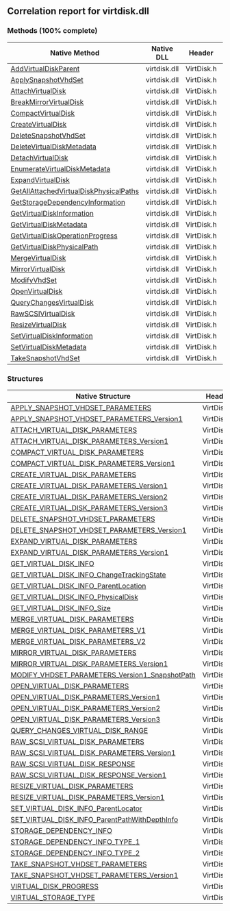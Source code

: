 ## Correlation report for virtdisk.dll  
### Methods (100% complete)  
Native Method | Native DLL | Header | Managed Method  
--- | --- | --- | ---  
[AddVirtualDiskParent](https://www.google.com/search?num=5&q=AddVirtualDiskParent+site%3Amsdn.microsoft.com) | virtdisk.dll | VirtDisk.h | Vanara.PInvoke.VirtDisk.AddVirtualDiskParent  
[ApplySnapshotVhdSet](https://www.google.com/search?num=5&q=ApplySnapshotVhdSet+site%3Amsdn.microsoft.com) | virtdisk.dll | VirtDisk.h | Vanara.PInvoke.VirtDisk.ApplySnapshotVhdSet  
[AttachVirtualDisk](https://www.google.com/search?num=5&q=AttachVirtualDisk+site%3Amsdn.microsoft.com) | virtdisk.dll | VirtDisk.h | Vanara.PInvoke.VirtDisk.AttachVirtualDisk  
[BreakMirrorVirtualDisk](http://msdn2.microsoft.com/en-us/library/hh448676) | virtdisk.dll | VirtDisk.h | Vanara.PInvoke.VirtDisk.BreakMirrorVirtualDisk  
[CompactVirtualDisk](https://www.google.com/search?num=5&q=CompactVirtualDisk+site%3Amsdn.microsoft.com) | virtdisk.dll | VirtDisk.h | Vanara.PInvoke.VirtDisk.CompactVirtualDisk  
[CreateVirtualDisk](https://www.google.com/search?num=5&q=CreateVirtualDisk+site%3Amsdn.microsoft.com) | virtdisk.dll | VirtDisk.h | Vanara.PInvoke.VirtDisk.CreateVirtualDisk  
[DeleteSnapshotVhdSet](https://www.google.com/search?num=5&q=DeleteSnapshotVhdSet+site%3Amsdn.microsoft.com) | virtdisk.dll | VirtDisk.h | Vanara.PInvoke.VirtDisk.DeleteSnapshotVhdSet  
[DeleteVirtualDiskMetadata](https://www.google.com/search?num=5&q=DeleteVirtualDiskMetadata+site%3Amsdn.microsoft.com) | virtdisk.dll | VirtDisk.h | Vanara.PInvoke.VirtDisk.DeleteVirtualDiskMetadata  
[DetachVirtualDisk](https://www.google.com/search?num=5&q=DetachVirtualDisk+site%3Amsdn.microsoft.com) | virtdisk.dll | VirtDisk.h | Vanara.PInvoke.VirtDisk.DetachVirtualDisk  
[EnumerateVirtualDiskMetadata](https://www.google.com/search?num=5&q=EnumerateVirtualDiskMetadata+site%3Amsdn.microsoft.com) | virtdisk.dll | VirtDisk.h | Vanara.PInvoke.VirtDisk.EnumerateVirtualDiskMetadata  
[ExpandVirtualDisk](https://www.google.com/search?num=5&q=ExpandVirtualDisk+site%3Amsdn.microsoft.com) | virtdisk.dll | VirtDisk.h | Vanara.PInvoke.VirtDisk.ExpandVirtualDisk  
[GetAllAttachedVirtualDiskPhysicalPaths](https://www.google.com/search?num=5&q=GetAllAttachedVirtualDiskPhysicalPaths+site%3Amsdn.microsoft.com) | virtdisk.dll | VirtDisk.h | Vanara.PInvoke.VirtDisk.GetAllAttachedVirtualDiskPhysicalPaths  
[GetStorageDependencyInformation](https://www.google.com/search?num=5&q=GetStorageDependencyInformation+site%3Amsdn.microsoft.com) | virtdisk.dll | VirtDisk.h | Vanara.PInvoke.VirtDisk.GetStorageDependencyInformation  
[GetVirtualDiskInformation](https://www.google.com/search?num=5&q=GetVirtualDiskInformation+site%3Amsdn.microsoft.com) | virtdisk.dll | VirtDisk.h | Vanara.PInvoke.VirtDisk.GetVirtualDiskInformation  
[GetVirtualDiskMetadata](https://www.google.com/search?num=5&q=GetVirtualDiskMetadata+site%3Amsdn.microsoft.com) | virtdisk.dll | VirtDisk.h | Vanara.PInvoke.VirtDisk.GetVirtualDiskMetadata  
[GetVirtualDiskOperationProgress](https://www.google.com/search?num=5&q=GetVirtualDiskOperationProgress+site%3Amsdn.microsoft.com) | virtdisk.dll | VirtDisk.h | Vanara.PInvoke.VirtDisk.GetVirtualDiskOperationProgress  
[GetVirtualDiskPhysicalPath](https://www.google.com/search?num=5&q=GetVirtualDiskPhysicalPath+site%3Amsdn.microsoft.com) | virtdisk.dll | VirtDisk.h | Vanara.PInvoke.VirtDisk.GetVirtualDiskPhysicalPath  
[MergeVirtualDisk](https://www.google.com/search?num=5&q=MergeVirtualDisk+site%3Amsdn.microsoft.com) | virtdisk.dll | VirtDisk.h | Vanara.PInvoke.VirtDisk.MergeVirtualDisk  
[MirrorVirtualDisk](https://www.google.com/search?num=5&q=MirrorVirtualDisk+site%3Amsdn.microsoft.com) | virtdisk.dll | VirtDisk.h | Vanara.PInvoke.VirtDisk.MirrorVirtualDisk  
[ModifyVhdSet](https://www.google.com/search?num=5&q=ModifyVhdSet+site%3Amsdn.microsoft.com) | virtdisk.dll | VirtDisk.h | Vanara.PInvoke.VirtDisk.ModifyVhdSet  
[OpenVirtualDisk](https://www.google.com/search?num=5&q=OpenVirtualDisk+site%3Amsdn.microsoft.com) | virtdisk.dll | VirtDisk.h | Vanara.PInvoke.VirtDisk.OpenVirtualDisk  
[QueryChangesVirtualDisk](https://www.google.com/search?num=5&q=QueryChangesVirtualDisk+site%3Amsdn.microsoft.com) | virtdisk.dll | VirtDisk.h | Vanara.PInvoke.VirtDisk.QueryChangesVirtualDisk  
[RawSCSIVirtualDisk](https://www.google.com/search?num=5&q=RawSCSIVirtualDisk+site%3Amsdn.microsoft.com) | virtdisk.dll | VirtDisk.h | Vanara.PInvoke.VirtDisk.RawSCSIVirtualDisk  
[ResizeVirtualDisk](https://www.google.com/search?num=5&q=ResizeVirtualDisk+site%3Amsdn.microsoft.com) | virtdisk.dll | VirtDisk.h | Vanara.PInvoke.VirtDisk.ResizeVirtualDisk  
[SetVirtualDiskInformation](https://www.google.com/search?num=5&q=SetVirtualDiskInformation+site%3Amsdn.microsoft.com) | virtdisk.dll | VirtDisk.h | Vanara.PInvoke.VirtDisk.SetVirtualDiskInformation  
[SetVirtualDiskMetadata](https://www.google.com/search?num=5&q=SetVirtualDiskMetadata+site%3Amsdn.microsoft.com) | virtdisk.dll | VirtDisk.h | Vanara.PInvoke.VirtDisk.SetVirtualDiskMetadata  
[TakeSnapshotVhdSet](https://www.google.com/search?num=5&q=TakeSnapshotVhdSet+site%3Amsdn.microsoft.com) | virtdisk.dll | VirtDisk.h | Vanara.PInvoke.VirtDisk.TakeSnapshotVhdSet  
### Structures  
Native Structure | Header | Managed Structure  
--- | --- | ---  
[APPLY_SNAPSHOT_VHDSET_PARAMETERS](https://www.google.com/search?num=5&q=APPLY_SNAPSHOT_VHDSET_PARAMETERS+site%3Amsdn.microsoft.com) | VirtDisk.h | Vanara.PInvoke.VirtDisk+APPLY_SNAPSHOT_VHDSET_PARAMETERS  
[APPLY_SNAPSHOT_VHDSET_PARAMETERS_Version1](https://www.google.com/search?num=5&q=APPLY_SNAPSHOT_VHDSET_PARAMETERS_Version1+site%3Amsdn.microsoft.com) | VirtDisk.h | Vanara.PInvoke.VirtDisk+APPLY_SNAPSHOT_VHDSET_PARAMETERS_Version1  
[ATTACH_VIRTUAL_DISK_PARAMETERS](https://www.google.com/search?num=5&q=ATTACH_VIRTUAL_DISK_PARAMETERS+site%3Amsdn.microsoft.com) | VirtDisk.h | Vanara.PInvoke.VirtDisk+ATTACH_VIRTUAL_DISK_PARAMETERS  
[ATTACH_VIRTUAL_DISK_PARAMETERS_Version1](https://www.google.com/search?num=5&q=ATTACH_VIRTUAL_DISK_PARAMETERS_Version1+site%3Amsdn.microsoft.com) | VirtDisk.h | Vanara.PInvoke.VirtDisk+ATTACH_VIRTUAL_DISK_PARAMETERS_Version1  
[COMPACT_VIRTUAL_DISK_PARAMETERS](https://www.google.com/search?num=5&q=COMPACT_VIRTUAL_DISK_PARAMETERS+site%3Amsdn.microsoft.com) | VirtDisk.h | Vanara.PInvoke.VirtDisk+COMPACT_VIRTUAL_DISK_PARAMETERS  
[COMPACT_VIRTUAL_DISK_PARAMETERS_Version1](https://www.google.com/search?num=5&q=COMPACT_VIRTUAL_DISK_PARAMETERS_Version1+site%3Amsdn.microsoft.com) | VirtDisk.h | Vanara.PInvoke.VirtDisk+COMPACT_VIRTUAL_DISK_PARAMETERS_Version1  
[CREATE_VIRTUAL_DISK_PARAMETERS](https://www.google.com/search?num=5&q=CREATE_VIRTUAL_DISK_PARAMETERS+site%3Amsdn.microsoft.com) | VirtDisk.h | Vanara.PInvoke.VirtDisk+CREATE_VIRTUAL_DISK_PARAMETERS  
[CREATE_VIRTUAL_DISK_PARAMETERS_Version1](https://www.google.com/search?num=5&q=CREATE_VIRTUAL_DISK_PARAMETERS_Version1+site%3Amsdn.microsoft.com) | VirtDisk.h | Vanara.PInvoke.VirtDisk+CREATE_VIRTUAL_DISK_PARAMETERS_Version1  
[CREATE_VIRTUAL_DISK_PARAMETERS_Version2](https://www.google.com/search?num=5&q=CREATE_VIRTUAL_DISK_PARAMETERS_Version2+site%3Amsdn.microsoft.com) | VirtDisk.h | Vanara.PInvoke.VirtDisk+CREATE_VIRTUAL_DISK_PARAMETERS_Version2  
[CREATE_VIRTUAL_DISK_PARAMETERS_Version3](https://www.google.com/search?num=5&q=CREATE_VIRTUAL_DISK_PARAMETERS_Version3+site%3Amsdn.microsoft.com) | VirtDisk.h | Vanara.PInvoke.VirtDisk+CREATE_VIRTUAL_DISK_PARAMETERS_Version3  
[DELETE_SNAPSHOT_VHDSET_PARAMETERS](https://www.google.com/search?num=5&q=DELETE_SNAPSHOT_VHDSET_PARAMETERS+site%3Amsdn.microsoft.com) | VirtDisk.h | Vanara.PInvoke.VirtDisk+DELETE_SNAPSHOT_VHDSET_PARAMETERS  
[DELETE_SNAPSHOT_VHDSET_PARAMETERS_Version1](https://www.google.com/search?num=5&q=DELETE_SNAPSHOT_VHDSET_PARAMETERS_Version1+site%3Amsdn.microsoft.com) | VirtDisk.h | Vanara.PInvoke.VirtDisk+DELETE_SNAPSHOT_VHDSET_PARAMETERS_Version1  
[EXPAND_VIRTUAL_DISK_PARAMETERS](https://www.google.com/search?num=5&q=EXPAND_VIRTUAL_DISK_PARAMETERS+site%3Amsdn.microsoft.com) | VirtDisk.h | Vanara.PInvoke.VirtDisk+EXPAND_VIRTUAL_DISK_PARAMETERS  
[EXPAND_VIRTUAL_DISK_PARAMETERS_Version1](https://www.google.com/search?num=5&q=EXPAND_VIRTUAL_DISK_PARAMETERS_Version1+site%3Amsdn.microsoft.com) | VirtDisk.h | Vanara.PInvoke.VirtDisk+EXPAND_VIRTUAL_DISK_PARAMETERS_Version1  
[GET_VIRTUAL_DISK_INFO](https://www.google.com/search?num=5&q=GET_VIRTUAL_DISK_INFO+site%3Amsdn.microsoft.com) | VirtDisk.h | Vanara.PInvoke.VirtDisk+GET_VIRTUAL_DISK_INFO  
[GET_VIRTUAL_DISK_INFO_ChangeTrackingState](https://www.google.com/search?num=5&q=GET_VIRTUAL_DISK_INFO_ChangeTrackingState+site%3Amsdn.microsoft.com) | VirtDisk.h | Vanara.PInvoke.VirtDisk+GET_VIRTUAL_DISK_INFO_ChangeTrackingState  
[GET_VIRTUAL_DISK_INFO_ParentLocation](https://www.google.com/search?num=5&q=GET_VIRTUAL_DISK_INFO_ParentLocation+site%3Amsdn.microsoft.com) | VirtDisk.h | Vanara.PInvoke.VirtDisk+GET_VIRTUAL_DISK_INFO_ParentLocation  
[GET_VIRTUAL_DISK_INFO_PhysicalDisk](https://www.google.com/search?num=5&q=GET_VIRTUAL_DISK_INFO_PhysicalDisk+site%3Amsdn.microsoft.com) | VirtDisk.h | Vanara.PInvoke.VirtDisk+GET_VIRTUAL_DISK_INFO_PhysicalDisk  
[GET_VIRTUAL_DISK_INFO_Size](https://www.google.com/search?num=5&q=GET_VIRTUAL_DISK_INFO_Size+site%3Amsdn.microsoft.com) | VirtDisk.h | Vanara.PInvoke.VirtDisk+GET_VIRTUAL_DISK_INFO_Size  
[MERGE_VIRTUAL_DISK_PARAMETERS](https://www.google.com/search?num=5&q=MERGE_VIRTUAL_DISK_PARAMETERS+site%3Amsdn.microsoft.com) | VirtDisk.h | Vanara.PInvoke.VirtDisk+MERGE_VIRTUAL_DISK_PARAMETERS  
[MERGE_VIRTUAL_DISK_PARAMETERS_V1](https://www.google.com/search?num=5&q=MERGE_VIRTUAL_DISK_PARAMETERS_V1+site%3Amsdn.microsoft.com) | VirtDisk.h | Vanara.PInvoke.VirtDisk+MERGE_VIRTUAL_DISK_PARAMETERS_V1  
[MERGE_VIRTUAL_DISK_PARAMETERS_V2](https://www.google.com/search?num=5&q=MERGE_VIRTUAL_DISK_PARAMETERS_V2+site%3Amsdn.microsoft.com) | VirtDisk.h | Vanara.PInvoke.VirtDisk+MERGE_VIRTUAL_DISK_PARAMETERS_V2  
[MIRROR_VIRTUAL_DISK_PARAMETERS](http://msdn2.microsoft.com/en-us/library/hh448680) | VirtDisk.h | Vanara.PInvoke.VirtDisk+MIRROR_VIRTUAL_DISK_PARAMETERS  
[MIRROR_VIRTUAL_DISK_PARAMETERS_Version1](http://msdn2.microsoft.com/en-us/library/hh448680) | VirtDisk.h | Vanara.PInvoke.VirtDisk+MIRROR_VIRTUAL_DISK_PARAMETERS_Version1  
[MODIFY_VHDSET_PARAMETERS_Version1_SnapshotPath](https://www.google.com/search?num=5&q=MODIFY_VHDSET_PARAMETERS_Version1_SnapshotPath+site%3Amsdn.microsoft.com) | VirtDisk.h | Vanara.PInvoke.VirtDisk+MODIFY_VHDSET_PARAMETERS_Version1_SnapshotPath  
[OPEN_VIRTUAL_DISK_PARAMETERS](https://www.google.com/search?num=5&q=OPEN_VIRTUAL_DISK_PARAMETERS+site%3Amsdn.microsoft.com) | VirtDisk.h | Vanara.PInvoke.VirtDisk+OPEN_VIRTUAL_DISK_PARAMETERS  
[OPEN_VIRTUAL_DISK_PARAMETERS_Version1](https://www.google.com/search?num=5&q=OPEN_VIRTUAL_DISK_PARAMETERS_Version1+site%3Amsdn.microsoft.com) | VirtDisk.h | Vanara.PInvoke.VirtDisk+OPEN_VIRTUAL_DISK_PARAMETERS_Version1  
[OPEN_VIRTUAL_DISK_PARAMETERS_Version2](https://www.google.com/search?num=5&q=OPEN_VIRTUAL_DISK_PARAMETERS_Version2+site%3Amsdn.microsoft.com) | VirtDisk.h | Vanara.PInvoke.VirtDisk+OPEN_VIRTUAL_DISK_PARAMETERS_Version2  
[OPEN_VIRTUAL_DISK_PARAMETERS_Version3](https://www.google.com/search?num=5&q=OPEN_VIRTUAL_DISK_PARAMETERS_Version3+site%3Amsdn.microsoft.com) | VirtDisk.h | Vanara.PInvoke.VirtDisk+OPEN_VIRTUAL_DISK_PARAMETERS_Version3  
[QUERY_CHANGES_VIRTUAL_DISK_RANGE](https://www.google.com/search?num=5&q=QUERY_CHANGES_VIRTUAL_DISK_RANGE+site%3Amsdn.microsoft.com) | VirtDisk.h | Vanara.PInvoke.VirtDisk+QUERY_CHANGES_VIRTUAL_DISK_RANGE  
[RAW_SCSI_VIRTUAL_DISK_PARAMETERS](https://www.google.com/search?num=5&q=RAW_SCSI_VIRTUAL_DISK_PARAMETERS+site%3Amsdn.microsoft.com) | VirtDisk.h | Vanara.PInvoke.VirtDisk+RAW_SCSI_VIRTUAL_DISK_PARAMETERS  
[RAW_SCSI_VIRTUAL_DISK_PARAMETERS_Version1](https://www.google.com/search?num=5&q=RAW_SCSI_VIRTUAL_DISK_PARAMETERS_Version1+site%3Amsdn.microsoft.com) | VirtDisk.h | Vanara.PInvoke.VirtDisk+RAW_SCSI_VIRTUAL_DISK_PARAMETERS_Version1  
[RAW_SCSI_VIRTUAL_DISK_RESPONSE](https://www.google.com/search?num=5&q=RAW_SCSI_VIRTUAL_DISK_RESPONSE+site%3Amsdn.microsoft.com) | VirtDisk.h | Vanara.PInvoke.VirtDisk+RAW_SCSI_VIRTUAL_DISK_RESPONSE  
[RAW_SCSI_VIRTUAL_DISK_RESPONSE_Version1](https://www.google.com/search?num=5&q=RAW_SCSI_VIRTUAL_DISK_RESPONSE_Version1+site%3Amsdn.microsoft.com) | VirtDisk.h | Vanara.PInvoke.VirtDisk+RAW_SCSI_VIRTUAL_DISK_RESPONSE_Version1  
[RESIZE_VIRTUAL_DISK_PARAMETERS](https://www.google.com/search?num=5&q=RESIZE_VIRTUAL_DISK_PARAMETERS+site%3Amsdn.microsoft.com) | VirtDisk.h | Vanara.PInvoke.VirtDisk+RESIZE_VIRTUAL_DISK_PARAMETERS  
[RESIZE_VIRTUAL_DISK_PARAMETERS_Version1](https://www.google.com/search?num=5&q=RESIZE_VIRTUAL_DISK_PARAMETERS_Version1+site%3Amsdn.microsoft.com) | VirtDisk.h | Vanara.PInvoke.VirtDisk+RESIZE_VIRTUAL_DISK_PARAMETERS_Version1  
[SET_VIRTUAL_DISK_INFO_ParentLocator](http://msdn2.microsoft.com/en-us/library/dd323686) | VirtDisk.h | Vanara.PInvoke.VirtDisk+SET_VIRTUAL_DISK_INFO_ParentLocator  
[SET_VIRTUAL_DISK_INFO_ParentPathWithDepthInfo](http://msdn2.microsoft.com/en-us/library/dd323686) | VirtDisk.h | Vanara.PInvoke.VirtDisk+SET_VIRTUAL_DISK_INFO_ParentPathWithDepthInfo  
[STORAGE_DEPENDENCY_INFO](https://www.google.com/search?num=5&q=STORAGE_DEPENDENCY_INFO+site%3Amsdn.microsoft.com) | VirtDisk.h | Vanara.PInvoke.VirtDisk+STORAGE_DEPENDENCY_INFO  
[STORAGE_DEPENDENCY_INFO_TYPE_1](https://www.google.com/search?num=5&q=STORAGE_DEPENDENCY_INFO_TYPE_1+site%3Amsdn.microsoft.com) | VirtDisk.h | Vanara.PInvoke.VirtDisk+STORAGE_DEPENDENCY_INFO_TYPE_1  
[STORAGE_DEPENDENCY_INFO_TYPE_2](https://www.google.com/search?num=5&q=STORAGE_DEPENDENCY_INFO_TYPE_2+site%3Amsdn.microsoft.com) | VirtDisk.h | Vanara.PInvoke.VirtDisk+STORAGE_DEPENDENCY_INFO_TYPE_2  
[TAKE_SNAPSHOT_VHDSET_PARAMETERS](https://www.google.com/search?num=5&q=TAKE_SNAPSHOT_VHDSET_PARAMETERS+site%3Amsdn.microsoft.com) | VirtDisk.h | Vanara.PInvoke.VirtDisk+TAKE_SNAPSHOT_VHDSET_PARAMETERS  
[TAKE_SNAPSHOT_VHDSET_PARAMETERS_Version1](https://www.google.com/search?num=5&q=TAKE_SNAPSHOT_VHDSET_PARAMETERS_Version1+site%3Amsdn.microsoft.com) | VirtDisk.h | Vanara.PInvoke.VirtDisk+TAKE_SNAPSHOT_VHDSET_PARAMETERS_Version1  
[VIRTUAL_DISK_PROGRESS](https://www.google.com/search?num=5&q=VIRTUAL_DISK_PROGRESS+site%3Amsdn.microsoft.com) | VirtDisk.h | Vanara.PInvoke.VirtDisk+VIRTUAL_DISK_PROGRESS  
[VIRTUAL_STORAGE_TYPE](https://www.google.com/search?num=5&q=VIRTUAL_STORAGE_TYPE+site%3Amsdn.microsoft.com) | VirtDisk.h | Vanara.PInvoke.VirtDisk+VIRTUAL_STORAGE_TYPE  
